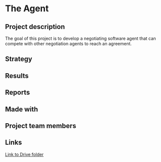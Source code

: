 # The Agent

## Project description

The goal of this project is to develop a negotiating software agent that can compete with other negotiation agents to reach an agreement. 

## Strategy

## Results

## Reports

## Made with

## Project team members

## Links

[Link to Drive folder](https://drive.google.com/drive/folders/1OnypCEU5kikToIVbm9V_N_1j77maA1Rc?usp=sharing)

